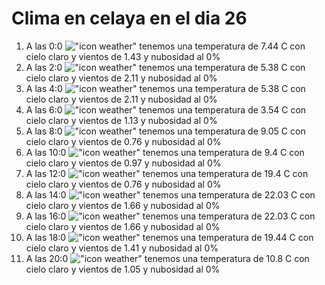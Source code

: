 # Clima en celaya en el dia 26

1. A las 0:0 !["icon weather"](http://openweathermap.org/img/w/01n.png) tenemos una temperatura de 7.44 C con cielo claro y  vientos de 1.43 y nubosidad al 0%
1. A las 2:0 !["icon weather"](http://openweathermap.org/img/w/01n.png) tenemos una temperatura de 5.38 C con cielo claro y  vientos de 2.11 y nubosidad al 0%
1. A las 4:0 !["icon weather"](http://openweathermap.org/img/w/01n.png) tenemos una temperatura de 5.38 C con cielo claro y  vientos de 2.11 y nubosidad al 0%
1. A las 6:0 !["icon weather"](http://openweathermap.org/img/w/01n.png) tenemos una temperatura de 3.54 C con cielo claro y  vientos de 1.13 y nubosidad al 0%
1. A las 8:0 !["icon weather"](http://openweathermap.org/img/w/01d.png) tenemos una temperatura de 9.05 C con cielo claro y  vientos de 0.76 y nubosidad al 0%
1. A las 10:0 !["icon weather"](http://openweathermap.org/img/w/01d.png) tenemos una temperatura de 9.4 C con cielo claro y  vientos de 0.97 y nubosidad al 0%
1. A las 12:0 !["icon weather"](http://openweathermap.org/img/w/01d.png) tenemos una temperatura de 19.4 C con cielo claro y  vientos de 0.76 y nubosidad al 0%
1. A las 14:0 !["icon weather"](http://openweathermap.org/img/w/01d.png) tenemos una temperatura de 22.03 C con cielo claro y  vientos de 1.66 y nubosidad al 0%
1. A las 16:0 !["icon weather"](http://openweathermap.org/img/w/01d.png) tenemos una temperatura de 22.03 C con cielo claro y  vientos de 1.66 y nubosidad al 0%
1. A las 18:0 !["icon weather"](http://openweathermap.org/img/w/01d.png) tenemos una temperatura de 19.44 C con cielo claro y  vientos de 1.41 y nubosidad al 0%
1. A las 20:0 !["icon weather"](http://openweathermap.org/img/w/01n.png) tenemos una temperatura de 10.8 C con cielo claro y  vientos de 1.05 y nubosidad al 0%
